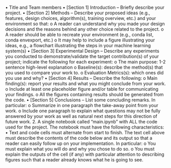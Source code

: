 • Title and Team members 
• [Section 1] Introduction – Briefly describe your project. 
• [Section 2] Methods – Describe your proposed ideas (e.g., features, design 
choices, algorithm(s), training overview, etc.) and your environment so that: 
o A reader can understand why you made your design decisions and the 
reasons behind any other choice related to the project. 
o A reader should be able to recreate your environment (e.g., conda list, 
conda envexport, etc.) 
o It may help to include a figure illustrating your ideas, e.g., a flowchart 
illustrating the steps in your machine learning system(s) 
• [Section 3] Experimental Design – Describe any experiments you conducted 
to demonstrate/validate the target contribution(s) of your project; indicate 
the following for each experiment: 
o The main purpose: 1-2 sentence high-level explanation 
o Baseline(s): describe the method(s) that you used to compare your 
work to. 
o Evaluation Metrics(s): which ones did you use and why? 
• [Section 4] Results – Describe the following: 
o Main finding(s): report your results and what you might conclude from 
your work. 
o Include at least one placeholder figure and/or table for 
communicating your findings. 
o All the figures containing results should be generated from the code. 
• [Section 5] Conclusions – List some concluding remarks. In particular: 
o Summarize in one paragraph the take-away point from your work. 
o Include one paragraph to explain what questions may not be fully 
answered by your work as well as natural next steps for this direction 
of future work. 
2. A single notebook called “main.ipynb” with ALL the code used for the project. The 
notebook must have the following characteristics: 
• Text and code cells must alternate from start to finish. The text cell above 
must describe the contents of the code below and its output so that a reader 
can easily follow up on your implementation. In particular: 
o You must explain what you will do and why you chose to do so. 
o You must explain the outputs of the cell (if any) with particular 
attention to describing figures such that a reader already knows 
what he is going to see.